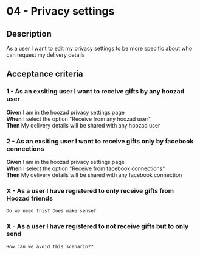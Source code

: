 # 04 -  Privacy settings

## Description
As a user I want to edit my privacy settings to be more specific about who can request my delivery details

## Acceptance criteria

### 1 - As an exsiting user I want to receive gifts by any hoozad user  

**Given** I am in the hoozad privacy settings page  
**When** I select the option "Receive from any hoozad user"  
**Then** My delivery details will be shared with any hoozad user  

### 2 - As an exsiting user I want to receive gifts only by facebook connections  

**Given** I am in the hoozad privacy settings page  
**When** I select the option "Receive from facebook connections"  
**Then** My delivery details will be shared with any facebook connection   

### X - As a user I have registered to only receive gifts from Hoozad friends
```
Do we need this? Does make sense?
```
### X - As a user I have registered to not receive gifts but to only send
```
How can we avoid this scenario??
```